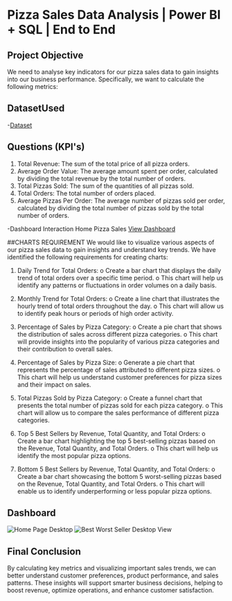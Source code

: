 # Pizza Sales Data Analysis | Power BI + SQL | End to End
## Project Objective
We need to analyse key indicators for our pizza sales data to gain insights into our business performance. Specifically, we want to calculate the following metrics:
## DatasetUsed
-<a href="https://github.com/reddemhari055/Data-Analysis-Dashboard/blob/main/pizza_sales_excel_file.xlsx">Dataset</a>

## Questions (KPI's)
1.	Total Revenue: The sum of the total price of all pizza orders.
2.	Average Order Value: The average amount spent per order, calculated by dividing the total revenue by the total number of orders.
3.	Total Pizzas Sold: The sum of the quantities of all pizzas sold.
4.	Total Orders: The total number of orders placed.
5.	Average Pizzas Per Order: The average number of pizzas sold per order, calculated by dividing the total number of pizzas sold by the total number of orders.

-Dashboard Interaction Home Pizza Sales <a href="https://github.com/reddemhari055/Data-Analysis-Dashboard/blob/main/Home%20Page%20Desktop.png">View Dashboard</a>

##CHARTS REQUIREMENT
We would like to visualize various aspects of our pizza sales data to gain insights and understand key trends. We have identified the following requirements for creating charts:
1.	Daily Trend for Total Orders:
o	Create a bar chart that displays the daily trend of total orders over a specific time period.
o	This chart will help us identify any patterns or fluctuations in order volumes on a daily basis.

2.	Monthly Trend for Total Orders:
o	Create a line chart that illustrates the hourly trend of total orders throughout the day.
o	This chart will allow us to identify peak hours or periods of high order activity.

3.	Percentage of Sales by Pizza Category:
o	Create a pie chart that shows the distribution of sales across different pizza categories.
o	This chart will provide insights into the popularity of various pizza categories and their contribution to overall sales.

4.	Percentage of Sales by Pizza Size:
o	Generate a pie chart that represents the percentage of sales attributed to different pizza sizes.
o	This chart will help us understand customer preferences for pizza sizes and their impact on sales.

5.	Total Pizzas Sold by Pizza Category:
o	Create a funnel chart that presents the total number of pizzas sold for each pizza category.
o	This chart will allow us to compare the sales performance of different pizza categories.

6.	Top 5 Best Sellers by Revenue, Total Quantity, and Total Orders:
o	Create a bar chart highlighting the top 5 best-selling pizzas based on the Revenue, Total Quantity, and Total Orders.
o	This chart will help us identify the most popular pizza options.

7.	Bottom 5 Best Sellers by Revenue, Total Quantity, and Total Orders:
o	Create a bar chart showcasing the bottom 5 worst-selling pizzas based on the Revenue, Total Quantity, and Total Orders.
o	This chart will enable us to identify underperforming or less popular pizza options.


## Dashboard
![Home Page Desktop](https://github.com/user-attachments/assets/963957d9-ddaa-4fbe-9efa-b3d355506225)
![Best   Worst Seller Desktop View](https://github.com/user-attachments/assets/69072547-18a7-43b2-940b-2707d707b6cf)

## Final Conclusion
By calculating key metrics and visualizing important sales trends, we can better understand customer preferences, product performance, and sales patterns. These insights will support smarter business decisions, helping to boost revenue, optimize operations, and enhance customer satisfaction.






